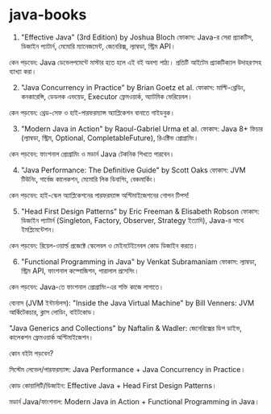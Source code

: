 # java-books



1. "Effective Java" (3rd Edition) by Joshua Bloch
ফোকাস: Java-র সেরা প্র্যাকটিস, ডিজাইন প্যাটার্ন, মেমোরি ম্যানেজমেন্ট, জেনেরিক্স, ল্যাম্বডা, স্ট্রিম API।

কেন পড়বেন: Java ডেভেলপমেন্টে মাস্টার হতে হলে এই বই অবশ্য পাঠ্য। প্রতিটি আইটেম প্র্যাকটিক্যাল উদাহরণসহ ব্যাখ্যা করা।

2. "Java Concurrency in Practice" by Brian Goetz et al.
ফোকাস: মাল্টি-থ্রেডিং, কনকারেন্সি, ডেডলক এভয়েড, Executor ফ্রেমওয়ার্ক, অ্যাটমিক ভেরিয়েবল।

কেন পড়বেন: থ্রেড-সেফ ও হাই-পারফরম্যান্স অ্যাপ্লিকেশন বানাতে গাইডবুক।

3. "Modern Java in Action" by Raoul-Gabriel Urma et al.
ফোকাস: Java 8+ ফিচার (ল্যাম্বডা, স্ট্রিম, Optional, CompletableFuture), রিএক্টিভ প্রোগ্রামিং।

কেন পড়বেন: ফাংশনাল প্রোগ্রামিং ও মডার্ন Java টেকনিক শিখতে পারবেন।

4. "Java Performance: The Definitive Guide" by Scott Oaks
ফোকাস: JVM টিউনিং, গার্বেজ কালেকশন, মেমোরি লিক ডিবাগিং, বেঞ্চমার্কিং।

কেন পড়বেন: হাই-স্কেল অ্যাপ্লিকেশনের পারফরম্যান্স অপ্টিমাইজেশনের গোপন টিপস!

5. "Head First Design Patterns" by Eric Freeman & Elisabeth Robson
ফোকাস: ডিজাইন প্যাটার্ন (Singleton, Factory, Observer, Strategy ইত্যাদি), Java-র সাথে ইমপ্লিমেন্টেশন।

কেন পড়বেন: রিয়েল-ওয়ার্ল্ড প্রজেক্টে স্কেলেবল ও মেইনটেইনেবল কোড ডিজাইন করতে।

6. "Functional Programming in Java" by Venkat Subramaniam
ফোকাস: ল্যাম্বডা, স্ট্রিম API, ফাংশনাল কম্পোজিশন, পারালাল প্রসেসিং।

কেন পড়বেন: Java-তে ফাংশনাল প্রোগ্রামিং-এর শক্তি কাজে লাগাতে।

বোনাস (JVM ইন্টার্নালস):
"Inside the Java Virtual Machine" by Bill Venners: JVM আর্কিটেকচার, ক্লাস লোডিং, বাইটকোড।

"Java Generics and Collections" by Naftalin & Wadler: জেনেরিক্সের ডিপ ডাইভ, কালেকশন ফ্রেমওয়ার্ক অপ্টিমাইজেশন।

কোন বইটা পড়বেন?

সিস্টেম লেভেল/পারফরম্যান্স: Java Performance + Java Concurrency in Practice।

কোড কোয়ালিটি/ডিজাইন: Effective Java + Head First Design Patterns।

মডার্ন Java/ফাংশনাল: Modern Java in Action + Functional Programming in Java।